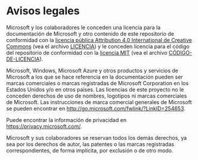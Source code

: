 # <a name="legal-notices"></a>Avisos legales
Microsoft y los colaboradores le conceden una licencia para la documentación de Microsoft y otro contenido de este repositorio de conformidad con la [licencia pública Attribution 4.0 International de Creative Commons](https://creativecommons.org/licenses/by/4.0/legalcode) (vea el archivo [LICENCIA](LICENSE)) y le conceden licencia para el código del repositorio de conformidad con la [licencia MIT](https://opensource.org/licenses/MIT) (vea el archivo [CÓDIGO-DE-LICENCIA](LICENSE-CODE)).

Microsoft, Windows, Microsoft Azure y otros productos y servicios de Microsoft a los que se hace referencia en la documentación pueden ser marcas comerciales o marcas registradas de Microsoft Corporation en los Estados Unidos y/o en otros países.
Las licencias de este proyecto no le conceden derechos de uso de nombres, logotipos ni marcas comerciales de Microsoft.
Las instrucciones de marca comercial generales de Microsoft se pueden encontrar en http://go.microsoft.com/fwlink/?LinkID=254653.

Puede encontrar la información de privacidad en https://privacy.microsoft.com/.

Microsoft y sus colaboradores se reservan todos los demás derechos, ya sea por los derechos de autor, las patentes o las marcas registradas correspondientes, de forma implícita, por exclusión o de otro modo.
